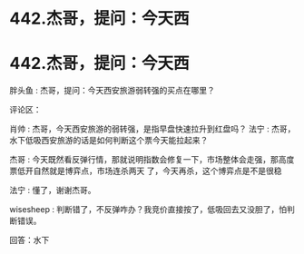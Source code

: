 # 442.杰哥，提问：今天西

# 442.杰哥，提问：今天西

胖头鱼 : 杰哥，提问：今天西安旅游弱转强的买点在哪里？

评论区：

肖帅 : 杰哥，今天西安旅游的弱转强，是指早盘快速拉升到红盘吗？ 法宁 : 杰哥，水下低吸西安旅游的话是如何判断这个票今天能拉起来？

杰哥 : 今天既然看反弹行情，那就说明指数会修复一下，市场整体会走强，那高度票低开自然就是博弈点，市场连杀两天 了，今天再杀，这个博弈点是不是很稳

法宁 : 懂了，谢谢杰哥。

wisesheep : 判断错了，不反弹咋办？我竞价直接按了，低吸回去又没胆了，怕判断错误。

回答：水下